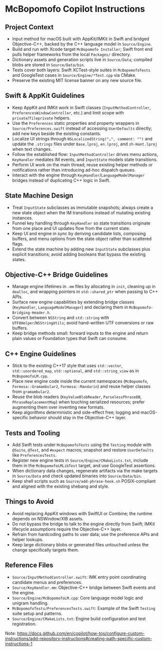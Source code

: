 # McBopomofo Copilot Instructions

## Project Context
- Input method for macOS built with AppKit/IMKit in Swift and bridged Objective-C++, backed by the C++ language model in `Source/Engine`.
- Build and run with Xcode target `McBopomofo Installer`; Swift front end pulls helper frameworks from the local `Packages/` directory.
- Dictionary assets and generation scripts live in `Source/Data`; compiled blobs are stored in `Source/Data/bin`.
- Tests cover both layers: Swift XCTest-style suites in `McBopomofoTests` and GoogleTest cases in `Source/Engine/*Test.cpp` via CMake.
- Preserve the existing MIT license banner on any new source file.

## Swift & AppKit Guidelines
- Keep AppKit and IMKit work in Swift classes (`InputMethodController`, `PreferencesWindowController`, etc.) and limit scope with `private`/`fileprivate` helpers.
- Use the `Preferences` static properties and property wrappers in `Source/Preferences.swift` instead of accessing `UserDefaults` directly; add new keys beside the existing constants.
- Localize UI strings through `NSLocalizedString("…", comment: "")` and update the `.strings` files under `Base.lproj`, `en.lproj`, and `zh-Hant.lproj` when text changes.
- Follow the established flow: `InputMethodController` drives menu actions, `KeyHandler` mediates IM events, and `InputState` models state transitions.
- Perform UI work on the main thread; reuse existing helper methods or notifications rather than introducing ad-hoc dispatch queues.
- Interact with the engine through `KeyHandler`/`LanguageModelManager` bridges instead of duplicating C++ logic in Swift.

## State Machine Design
- Treat `InputState` subclasses as immutable snapshots; always create a new state object when the IM transitions instead of mutating existing instances.
- Funnel key handling through `KeyHandler` so state transitions originate from one place and UI updates flow from the current state.
- Keep UI and engine in sync by deriving candidate lists, composing buffers, and menu options from the state object rather than scattered flags.
- Extend the state machine by adding new `InputState` subclasses plus explicit transitions; avoid adding booleans that bypass the existing states.

## Objective-C++ Bridge Guidelines
- Manage engine lifetimes in `.mm` files by allocating in `init`, cleaning up in `dealloc`, and wrapping pointers in `std::shared_ptr` when passing to C++ APIs.
- Surface new engine capabilities by extending bridge classes (`KeyHandler`, `LanguageModelManager`) and declaring them in `McBopomofo-Bridging-Header.h`.
- Convert between `NSString` and `std::string` with `UTF8Helper`/`NSStringUtils`; avoid hand-written UTF conversions or raw buffers.
- Keep bridge methods small: forward inputs to the engine and return plain values or Foundation types that Swift can consume.

## C++ Engine Guidelines
- Stick to the existing C++17 style that uses `std::vector`, `std::unordered_map`, `std::optional`, and `std::string_view` as in `McBopomofoLM.cpp`.
- Place new engine code inside the current namespaces (`McBopomofo`, `Formosa::Gramambular2`, `Formosa::Mandarin`) and reuse helper classes from `gramambular2`.
- Reuse the blob readers (`KeyValueBlobReader`, `ParselessPhraseDB`, `PhraseReplacementMap`) when touching serialized resources; prefer augmenting them over inventing new formats.
- Keep algorithms deterministic and side-effect free; logging and macOS-specific behavior should stay in the Objective-C++ layer.

## Tests and Tooling
- Add Swift tests under `McBopomofoTests` using the `Testing` module with `@Suite`, `@Test`, and `#expect` macros; snapshot and restore `UserDefaults` like `PreferencesTests`.
- Register new engine tests in `Source/Engine/CMakeLists.txt`, include them in the `McBopomofoLMLibTest` target, and use GoogleTest assertions.
- When dictionary data changes, regenerate artifacts via the make targets in `Source/Data` and check updated binaries into `Source/Data/bin`.
- Keep shell scripts such as `Source/add-phrase-hook.sh` POSIX-compliant and aligned with the existing shebang and style.

## Things to Avoid
- Avoid replacing AppKit windows with SwiftUI or Combine; the runtime depends on NSWindow/XIB assets.
- Do not bypass the bridge to talk to the engine directly from Swift; IMKit lifecycle assumptions require the Objective-C++ layer.
- Refrain from hardcoding paths to user data; use the preference APIs and helper lookups.
- Keep large dictionary blobs or generated files untouched unless the change specifically targets them.

## Reference Files
- `Source/InputMethodController.swift`: IMK entry point coordinating candidate menus and preferences.
- `Source/KeyHandler.mm`: Objective-C++ bridge between Swift events and the engine.
- `Source/Engine/McBopomofoLM.cpp`: Core language model logic and unigram handling.
- `McBopomofoTests/PreferencesTests.swift`: Example of the Swift `Testing` suite setup and patterns.
- `Source/Engine/CMakeLists.txt`: Engine build configuration and test registration.



Note: https://docs.github.com/en/copilot/how-tos/configure-custom-instructions/add-repository-instructions#creating-path-specific-custom-instructions-1